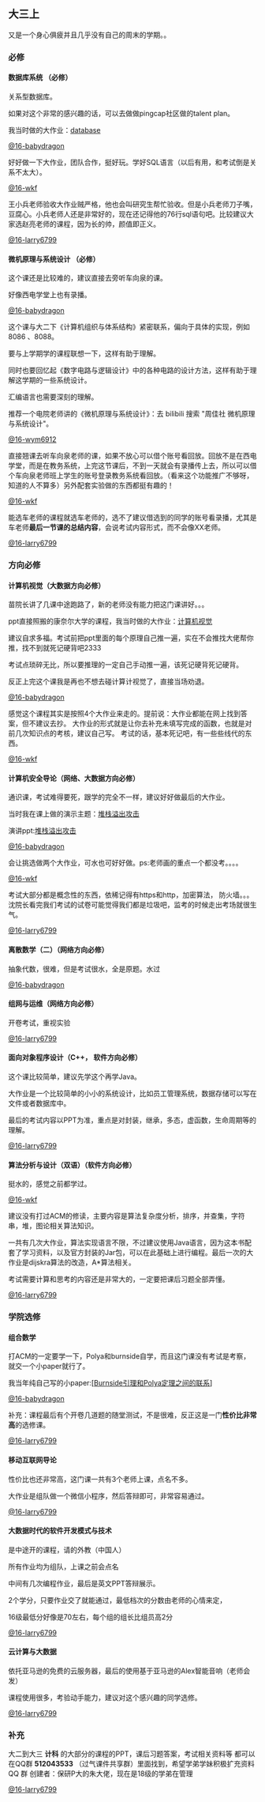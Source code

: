 ## 大三上



又是一个身心俱疲并且几乎没有自己的周末的学期。。



### 必修

#### 数据库系统 （必修）

关系型数据库。

如果对这个非常的感兴趣的话，可以去做做pingcap社区做的talent plan。

我当时做的大作业：[database](<https://github.com/baolintian/student_information>)

[@16-babydragon](<https://github.com/baolintian>)

好好做一下大作业，团队合作，挺好玩。学好SQL语言（以后有用，和考试倒是关系不太大）。

[@16-wkf](<https://github.com/kfwang-jpg>)

王小兵老师验收大作业贼严格，他也会叫研究生帮忙验收。但是小兵老师刀子嘴，豆腐心。小兵老师人还是非常好的，现在还记得他的76行sql语句吧。比较建议大家选赵亮老师的课程，因为长的帅，颜值即正义。

[@16-larry6799](<https://github.com/larry6799>)



#### 微机原理与系统设计 （必修）

这个课还是比较难的，建议直接去旁听车向泉的课。

好像西电学堂上也有录播。

[@16-babydragon](<https://github.com/baolintian>)

这个课与大二下《计算机组织与体系结构》紧密联系，偏向于具体的实现，例如 8086 、8088。

要与上学期学的课程联想一下，这样有助于理解。

同时也要回忆起《数字电路与逻辑设计》中的各种电路的设计方法，这样有助于理解这学期的一些系统设计。

汇编语言也需要深刻的理解。

推荐一个电院老师讲的《微机原理与系统设计》：去 bilibili 搜索 "周佳社 微机原理与系统设计"。

[@16-wym6912](<https://github.com/wym6912>)

直接翘课去听车向泉老师的课，如果不放心可以借个账号看回放。回放不是在西电学堂，而是在教务系统，上完这节课后，不到一天就会有录播传上去，所以可以借个车向泉老师班上学生的账号登录教务系统看回放。（看来这个功能推广不够呀，知道的人不算多）另外配套实验做的东西都挺有趣的！

[@16-wkf](<https://github.com/kfwang-jpg>)

能选车老师的课程就选车老师的，选不了建议借选到的同学的账号看录播，尤其是车老师**最后一节课的总结内容**，会说考试内容形式，而不会像XX老师。

[@16-larry6799](<https://github.com/larry6799>)



### 方向必修

#### 计算机视觉（大数据方向必修）

苗院长讲了几课中途跑路了，新的老师没有能力把这门课讲好。。。

ppt直接照搬的康奈尔大学的课程，我当时做的大作业：[计算机视觉](https://github.com/baolintian/Computer-Vision)

建议自求多福。考试前把ppt里面的每个原理自己推一遍，实在不会推找大佬帮你推，找不到就死记硬背吧2333

考试点琐碎无比，所以要推理的一定自己手动推一遍，该死记硬背死记硬背。

反正上完这个课我是再也不想去碰计算计视觉了，直接当场劝退。

[@16-babydragon](<https://github.com/baolintian>)

感觉这个课程其实是按照4个大作业来走的。提前说：大作业都能在网上找到答案，但不建议去抄。
大作业的形式就是让你去补充未填写完成的函数，也就是对前几次知识点的考核，建议自己写。
考试的话，基本死记吧，有一些些线代的东西。

[@16-wkf](<https://github.com/kfwang-jpg>)



#### 计算机安全导论（网络、大数据方向必修）

通识课，考试难得要死，跟学的完全不一样，建议好好做最后的大作业。

当时我在课上做的演示主题：[堆栈溢出攻击](<https://baolintian.github.io/2018/10/30/%E8%AE%A1%E7%AE%97%E6%9C%BA%E5%AE%89%E5%85%A8%E5%AF%BC%E8%AE%BA%E5%AE%9E%E9%AA%8C/>)

演讲ppt:[堆栈溢出攻击](https://babydragon.top/file/security.pdf)

[@16-babydragon](<https://github.com/baolintian>)

会让挑选做两个大作业，可水也可好好做。ps:老师画的重点一个都没考。。。。

[@16-wkf](<https://github.com/kfwang-jpg>)

考试大部分都是概念性的东西，依稀记得有https和http，加密算法， 防火墙。。。沈院长看完我们考试的试卷可能觉得我们都是垃圾吧，监考的时候走出考场就很生气。

[@16-larry6799](<https://github.com/larry6799>)



#### 离散数学（二）（网络方向必修）

抽象代数，很难，但是考试很水，全是原题。水过

[@16-babydragon](<https://github.com/baolintian>)



#### 组网与运维（网络方向必修）

开卷考试，重视实验

[@16-larry6799](<https://github.com/larry6799>)




#### 面向对象程序设计（C++， 软件方向必修）

这个课比较简单，建议先学这个再学Java。

大作业是一个比较简单的小小的系统设计，比如员工管理系统，数据存储可以写在文件或者数据库中。

最后的考试内容以PPT为准，重点是对封装，继承，多态，虚函数，生命周期等的理解。

[@16-larry6799](<https://github.com/larry6799>)



#### 算法分析与设计（双语）（软件方向必修）

挺水的，感觉之前都学过。

[@16-wkf](<https://github.com/kfwang-jpg>)


建议没有打过ACM的修读，主要内容是算法复杂度分析，排序，并查集，字符串，堆，图论相关算法知识。

一共有几次大作业，算法实现语言不限，不过建议使用Java语言，因为这本书配套了学习资料，以及官方封装的Jar包，可以在此基础上进行编程。最后一次的大作业是dijskra算法的改造，A*算法相关。

考试需要计算和思考的内容还是非常大的，一定要把课后习题全部弄懂。

[@16-larry6799](<https://github.com/larry6799>)



### 学院选修

#### 组合数学

打ACM的一定要学一下，Polya和burnside自学，而且这门课没有考试是考察，就交一个小paper就行了。

我当年纯自己写的小paper:[[Burnside引理和Polya定理之间的联系](https://www.cnblogs.com/babydragon/p/10106472.html)]

[@16-babydragon](<https://github.com/baolintian>)

补充：课程最后有个开卷几道题的随堂测试，不是很难，反正这是一门**性价比非常高**的选修课。

[@16-larry6799](<https://github.com/larry6799>)



#### 移动互联网导论

性价比也还非常高，这门课一共有3个老师上课，点名不多。

大作业是组队做一个微信小程序，然后答辩即可，非常容易通过。

[@16-larry6799](<https://github.com/larry6799>)



#### 大数据时代的软件开发模式与技术

是中途开的课程，请的外教（中国人）

所有作业均为组队，上课之前会点名

中间有几次编程作业，最后是英文PPT答辩展示。

2个学分，只要作业交了就能通过，最低档次的分数由老师的心情来定，

16级最低分好像是70左右，每个组的组长比组员高2分

[@16-larry6799](<https://github.com/larry6799>)



#### 云计算与大数据

依托亚马逊的免费的云服务器，最后的使用基于亚马逊的Alex智能音响（老师会发）

课程使用很多，考验动手能力，建议对这个感兴趣的同学选修。

[@16-larry6799](<https://github.com/larry6799>)




### 补充 
大二到大三 **计科** 的大部分的课程的PPT，课后习题答案，考试相关资料等
都可以在QQ群 **512043533** （过气课件共享群）里面找到，希望学弟学妹积极扩充资料
QQ 群 创建者：保研P大的朱大佬，现在是18级的学弟在管理

[@16-larry6799](<https://github.com/larry6799>)



